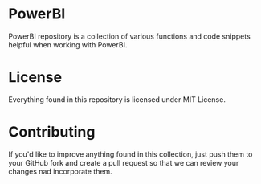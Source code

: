 # PowerBI

PowerBI repository is a collection of various functions and code snippets helpful when working with PowerBI. 

# License

Everything found in this repository is licensed under MIT License. 

# Contributing

If you'd like to improve anything found in this collection, just push them to your GitHub fork and create a pull request so that we can review your changes nad incorporate them.  